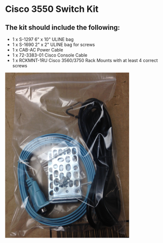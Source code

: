 # Cisco 3550 Switch Kit

## The kit should include the following:

- 1 x S-1297 6" x 10" ULINE bag
- 1 x S-1690 2" x 2" ULINE bag for screws
- 1 x CAB-AC Power Cable
- 1 x 72-3383-01 Cisco Console Cable
- 1 x RCKMNT-1RU Cisco 3560/3750 Rack Mounts with at least 4 correct screws

 

<img src="Docs\IMG_7350.JPG" style="width: 400px;"/>